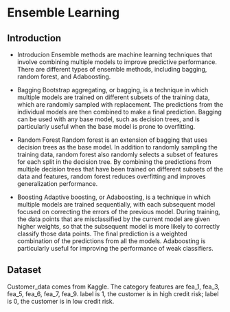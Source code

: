 # Ensemble Learning
## Introduction
* Introducion
Ensemble methods are machine learning techniques that involve combining multiple models to improve predictive performance. There are different types of ensemble methods, including bagging, random forest, and Adaboosting.

* Bagging
Bootstrap aggregating, or bagging, is a technique in which multiple models are trained on different subsets of the training data, which are randomly sampled with replacement. The predictions from the individual models are then combined to make a final prediction. Bagging can be used with any base model, such as decision trees, and is particularly useful when the base model is prone to overfitting.

* Random Forest
Random forest is an extension of bagging that uses decision trees as the base model. In addition to randomly sampling the training data, random forest also randomly selects a subset of features for each split in the decision tree. By combining the predictions from multiple decision trees that have been trained on different subsets of the data and features, random forest reduces overfitting and improves generalization performance.

* Boosting
Adaptive boosting, or Adaboosting, is a technique in which multiple models are trained sequentially, with each subsequent model focused on correcting the errors of the previous model. During training, the data points that are misclassified by the current model are given higher weights, so that the subsequent model is more likely to correctly classify those data points. The final prediction is a weighted combination of the predictions from all the models. Adaboosting is particularly useful for improving the performance of weak classifiers.

## Dataset
Customer_data comes from Kaggle. The category features are fea_1, fea_3, fea_5, fea_6, fea_7, fea_9. label is 1, the customer is in high credit risk; label is 0, the customer is in low credit risk.
